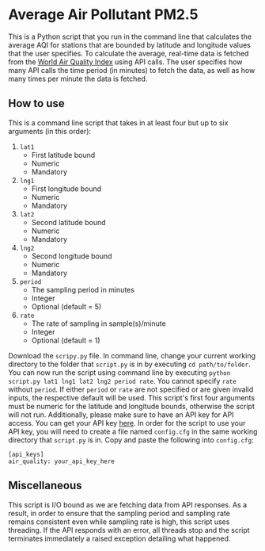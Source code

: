 # Average Air Pollutant PM2.5

This is a Python script that you run in the command line that calculates the average AQI for stations that are bounded by latitude and longitude values that the user specifies. To calculate the average, real-time data is fetched from the [World Air Quality Index](https://waqi.info/) using API calls. The user specifies how many API calls the time period (in minutes) to fetch the data, as well as how many times per minute the data is fetched.

## How to use

This is a command line script that takes in at least four but up to six arguments (in this order):
1. `lat1`
    - First latitude bound
    - Numeric
    - Mandatory
2. `lng1`
    - First longitude bound
    - Numeric
    - Mandatory
3. `lat2`
    - Second latitude bound
    - Numeric
    - Mandatory
4. `lng2`
    - Second longitude bound
    - Numeric
    - Mandatory
5. `period`
    - The sampling period in minutes
    - Integer
    - Optional (default = 5)
6. `rate`
    - The rate of sampling in sample(s)/minute
    - Integer
    - Optional (default = 1)

Download the `scripy.py` file. In command line, change your current working directory to the folder that `script.py` is in by executing `cd path/to/folder`. You can now run the script using command line by executing `python script.py lat1 lng1 lat2 lng2 period rate`. You cannot specify `rate` without `period`. If either `period` or `rate` are not specified or are given invalid inputs, the respective default will be used. This script's first four arguments must be numeric for the latitude and longitude bounds, otherwise the script will not run. Additionally, please make sure to have an API key for API access. You can get your API key [here](https://aqicn.org/data-platform/token/). In order for the script to use your API key, you will need to create a file named `config.cfg` in the same working directory that `script.py` is in. Copy and paste the following into `config.cfg`:
```
[api_keys]
air_quality: your_api_key_here
```

## Miscellaneous

This script is I/O bound as we are fetching data from API responses. As a result, in order to ensure that the sampling period and sampling rate remains consistent even while sampling rate is high, this script uses threading. If the API responds with an error, all threads stop and the script terminates immediately a raised exception detailing what happened.